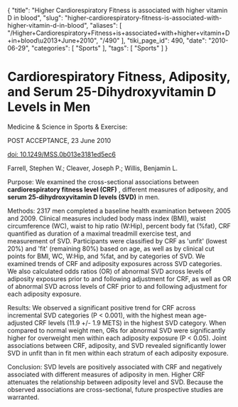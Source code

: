 {
    "title": "Higher Cardiorespiratory Fitness is associated with higher vitamin D in blood",
    "slug": "higher-cardiorespiratory-fitness-is-associated-with-higher-vitamin-d-in-blood",
    "aliases": [
        "/Higher+Cardiorespiratory+Fitness+is+associated+with+higher+vitamin+D+in+blood\u2013+June+2010",
        "/490"
    ],
    "tiki_page_id": 490,
    "date": "2010-06-29",
    "categories": [
        "Sports"
    ],
    "tags": [
        "Sports"
    ]
}


# Cardiorespiratory Fitness, Adiposity, and Serum 25-Dihydroxyvitamin D Levels in Men

Medicine & Science in Sports & Exercise:

POST ACCEPTANCE, 23 June 2010

[doi: 10.1249/MSS.0b013e3181ed5ec6](https://doi.org/10.1249/MSS.0b013e3181ed5ec6)

Farrell, Stephen W.; Cleaver, Joseph P.; Willis, Benjamin L.

Purpose: We examined the cross-sectional associations between  **cardiorespiratory fitness level (CRF)** , different measures of adiposity, and  **serum 25-dihydroxyvitamin D levels (SVD)**  in men.

Methods: 2317 men completed a baseline health examination between 2005 and 2009. Clinical measures included body mass index (BMI), waist circumference (WC), waist to hip ratio (W:Hip), percent body fat (%fat), CRF quantified as duration of a maximal treadmill exercise test, and measurement of SVD. Participants were classified by CRF as 'unfit' (lowest 20%) and 'fit' (remaining 80%) based on age, as well as by clinical cut points for BMI, WC, W:Hip, and %fat, and by categories of SVD. We examined trends of CRF and adiposity exposures across SVD categories. We also calculated odds ratios (OR) of abnormal SVD across levels of adiposity exposures prior to and following adjustment for CRF, as well as OR of abnormal SVD across levels of CRF prior to and following adjustment for each adiposity exposure.

Results: We observed a significant positive trend for CRF across incremental SVD categories (P < 0.001), with the highest mean age-adjusted CRF levels (11.9 +/- 1.9 METS) in the highest SVD category. When compared to normal weight men, ORs for abnormal SVD were significantly higher for overweight men within each adiposity exposure (P < 0.05). Joint associations between CRF, adiposity, and SVD revealed significantly lower SVD in unfit than in fit men within each stratum of each adiposity exposure.

Conclusion: SVD levels are positively associated with CRF and negatively associated with different measures of adiposity in men. Higher CRF attenuates the relationship between adiposity level and SVD. Because the observed associations are cross-sectional, future prospective studies are warranted.